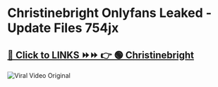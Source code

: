 
 # Christinebright Onlyfans Leaked - Update Files 754jx

## <h2><a href="https://clipsfans.com/Christinebright&ref=git">🔗 Click to LINKS ⏩⏩ 👉 🟢 Christinebright </a></h2>

<a href="https://clipsfans.com/Christinebright&ref=git" rel="nofollow" data-target="animated-image.originalLink"><img src="https://i.ibb.co.com/xMMVF88/686577567.gif" alt="Viral Video Original" style="max-width: 100%; display: inline-block;" data-target="animated-image.originalImage"></a>

